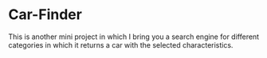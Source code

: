 # Car-Finder
This is another mini project in which I bring you a search engine for different categories in which it returns a car with the selected characteristics.
